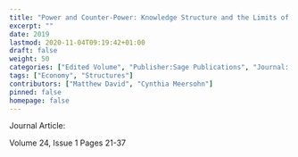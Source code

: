 ```yaml
---
title: "Power and Counter-Power: Knowledge Structure and the Limits of Control."
excerpt: ""
date: 2019
lastmod: 2020-11-04T09:19:42+01:00
draft: false
weight: 50
categories: ["Edited Volume", "Publisher:Sage Publications", "Journal: Sociological Research Online"]
tags: ["Economy", "Structures"]
contributors: ["Matthew David", "Cynthia Meersohn"]
pinned: false
homepage: false
---
```


Journal Article:

Volume 24, Issue 1 Pages 21-37

